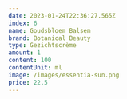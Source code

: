 ```yaml
---
date: 2023-01-24T22:36:27.565Z
index: 6
name: Goudsbloem Balsem
brand: Botanical Beauty
type: Gezichtscrème
amount: 1
content: 100
contentUnit: ml
image: /images/essentia-sun.png
price: 22.5
---
```

